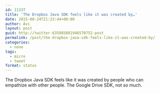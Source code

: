 ```yaml
---
id: 11337
title: 'The Dropbox Java SDK feels like it was created by…'
date: 2015-08-24T21:23:44+00:00
author: Avi
layout: post
guid: http://twitter-635985881946570752-post
permalink: /post/the-dropbox-java-sdk-feels-like-it-was-created-by/
categories:
  - none
tags:
  - micro
  - tweet
format: status
---
```

The Dropbox Java SDK feels like it was created by people who can empathize with other people. The Google Drive SDK, not so much.